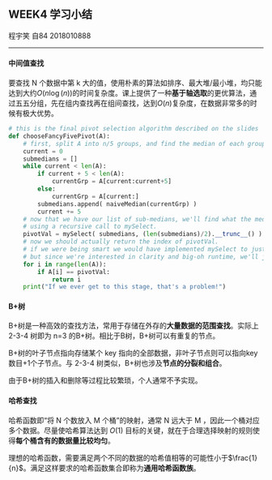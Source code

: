 ## WEEK4 学习小结
程宇笑 自84 2018010888

---

#### 中间值查找

要查找 N 个数据中第 k 大的值，使用朴素的算法如排序、最大堆/最小堆，均只能达到大约$O(n\log(n))$的时间复杂度。课上提供了一种**基于轴选取**的更优算法，通过五五分组，先在组内查找再在组间查找，达到$O(n)$复杂度，在数据非常多的时候有极大优势。

```python
# this is the final pivot selection algorithm described on the slides 
def chooseFancyFivePivot(A):
    # first, split A into n/5 groups, and find the median of each group.
    current = 0
    submedians = []
    while current < len(A):
        if current + 5 < len(A):
            currentGrp = A[current:current+5]
        else:
            currentGrp = A[current:]
        submedians.append( naiveMedian(currentGrp) )
        current += 5
    # now that we have our list of sub-medians, we'll find what the median is of those,
    # using a recursive call to mySelect.
    pivotVal = mySelect( submedians, (len(submedians)/2).__trunc__() )
    # now we should actually return the index of pivotVal.  
    # if we were being smart we would have implemented mySelect to just do this, 
    # but since we're interested in clarity and big-oh runtime, we'll just find the index in O(n) time.
    for i in range(len(A)):
        if A[i] == pivotVal:
            return i
    print("If we ever get to this stage, that's a problem!")
```



#### B+树

B+树是一种高效的查找方法，常用于存储在外存的**大量数据的范围查找**。实际上 2-3-4 树即为 n=3 的B+树。相比于B树，B+树可以有重复的节点。

B+树的叶子节点指向存储某个 key 指向的全部数据，非叶子节点则可以指向key数目+1个子节点。与 2-3-4 树类似，B+树也涉及**节点的分裂和组合**。

由于B+树的插入和删除等过程比较繁琐，个人通常不予实现。

#### 哈希查找

哈希函数即“将 N 个数放入 M 个桶”的映射，通常 N 远大于 M ，因此一个桶对应多个数据。尽量使哈希算法达到 $O(1)$ 目标的关键，就在于合理选择映射的规则使得**每个桶含有的数据量比较均匀**。

理想的哈希函数，需要满足两个不同的数据的哈希值相等的可能性小于$\frac{1}{n}$。满足这样要求的哈希函数集合即称为**通用哈希函数族**。